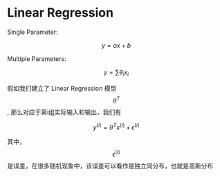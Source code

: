 # Linear Regression

Single Parameter:

$$
\begin{equation}
y  = ax +b
\end{equation}
$$

Multiple Parameters:

$$
\begin{equation}
y  = \sum \theta_i x_i 
\end{equation}
$$

假如我们建立了 Linear Regression 模型 $$\theta^T$$, 那么对应于第i组实际输入和输出，我们有

$$
\begin{equation}
y^{(i)}  = \theta^T x^{(i)} + \epsilon^{(i)} 
\end{equation}
$$

其中， $$\epsilon^{(i)} $$ 是误差，在很多随机现象中，该误差可以看作是独立同分布，也就是高斯分布